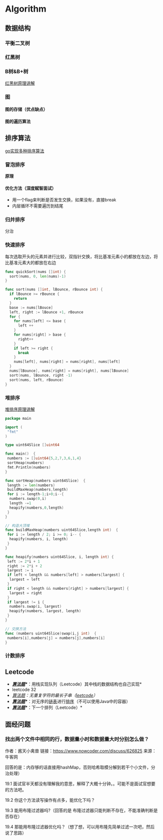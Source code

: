 # Algorithm

## 数据结构

### 平衡二叉树

### 红黑树

### B树&B+树

[红黑树原理讲解](https://www.jianshu.com/p/e136ec79235c)

### 图

#### 图的存储（优点缺点）

#### 图的遍历算法

## 排序算法

[go实现多种排序算法](https://zhuanlan.zhihu.com/p/320419705)

### 冒泡排序

**原理**



#### 优化方法（深度赋智面试）

- 用一个flag来判断是否发生交换，如果没有，直接break
- 内层循环不需要遍历到结尾

### 归并排序

分治



### 快速排序

每次选取开头的元素并进行比较，双指针交换，将比基准元素小的都放在左边，将比基准元素大的都放在右边

```go
func quickSort(nums []int) {
  sort(nums, 0, len(nums)-1)
}

func sort(nums []int, lBounce, rBounce int) {
  if lBounce >= rBounce {
    return
  }
  base := nums[lBouce]
  left, right := lBounce +1, rBounce
  for {
    for nums[left] <= base {
      left ++
    }
    for nums[right] > base {
      right++
    }
    if left >= right {
      break
    }
    nums[left], nums[right] = nums[right], nums[left]
  }
  nums[lBounce], nums[right] = nums[right], nums[lBounce]
  sort(nums, lBounce, right -1)
  sort(nums, left, rBounce)
}
```



### 堆排序

[堆排序原理讲解](https://www.jianshu.com/p/21bef3fc3030)

```go
package main

import (
 "fmt"
)

type uint64Slice []uint64

func main()  {
 numbers := []uint64{5,2,7,3,6,1,4}
 sortHeap(numbers)
 fmt.Println(numbers)
}

func sortHeap(numbers uint64Slice)  {
 length := len(numbers)
 buildMaxHeap(numbers,length)
 for i := length-1;i>0;i--{
  numbers.swap(0,i)
  length -=1
  heapify(numbers,0,length)
 }
}

// 构造大顶堆
func buildMaxHeap(numbers uint64Slice,length int)  {
 for i := length / 2; i >= 0; i-- {
  heapify(numbers, i, length)
 }
}

func heapify(numbers uint64Slice, i, length int) {
 left := 2*i + 1
 right := 2*i + 2
 largest := i
 if left < length && numbers[left] > numbers[largest] {
  largest = left
 }
 if right < length && numbers[right] > numbers[largest] {
  largest = right
 }
 if largest != i {
  numbers.swap(i, largest)
  heapify(numbers, largest, length)
 }
}

// 交换方法
func (numbers uint64Slice)swap(i,j int)  {
 numbers[i],numbers[j] = numbers[j],numbers[i]
}
```

### 计数排序

## Leetcode

- ***[算法题](https://www.nowcoder.com/jump/super-jump/word?word=算法题)\****：用栈实现队列（Leetcode）其中栈的数据结构也自己实现*
- leetcode 32
- *[算法题](https://www.nowcoder.com/jump/super-jump/word?word=算法题)：无重复字符的最长子串（[leetcode](https://www.nowcoder.com/jump/super-jump/word?word=leetcode)）*
- ***[算法题](https://www.nowcoder.com/jump/super-jump/word?word=算法题)\****：对无序的[链表](https://www.nowcoder.com/jump/super-jump/word?word=链表)进行[排序](https://www.nowcoder.com/jump/super-jump/word?word=排序)（不可以使用Java中的容器）
- ***[算法题](https://www.nowcoder.com/jump/super-jump/word?word=算法题)\****：下一个排列（Leetcode）*

## 面经问题

### 找出两个文件中相同的行，数据量小时和数据量大时分别怎么做？

作者：酱天小禽兽
链接：https://www.nowcoder.com/discuss/626825
来源：牛客网

回答的是：内存够的话直接用hashMap，否则哈希取模分解到若干个小文件，分治处理） 

  19.1 面试官半天都没有理解我的意思，解释了大概十分钟。。可能不是面试官想要的方法吧。 

   19.2 你这个方法读写操作有点多，能优化下吗？ 

  19.3 能用布隆过滤器吗?（回答的是 布隆过滤器只能判断不存在，不能准确判断是否存在） 

  19.4 那能用布隆过滤器优化吗？（想了想，可以用布隆先简单过滤一次吧，然后说了思路）

